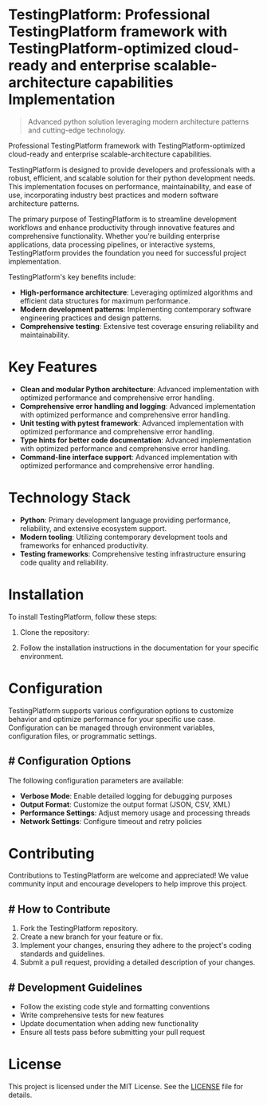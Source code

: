 <!-- fallback_TestingPlatform_20250803095525_36047 -->

# TestingPlatform: Professional TestingPlatform framework with TestingPlatform-optimized cloud-ready and enterprise scalable-architecture capabilities Implementation
> Advanced python solution leveraging modern architecture patterns and cutting-edge technology.

Professional TestingPlatform framework with TestingPlatform-optimized cloud-ready and enterprise scalable-architecture capabilities.

TestingPlatform is designed to provide developers and professionals with a robust, efficient, and scalable solution for their python development needs. This implementation focuses on performance, maintainability, and ease of use, incorporating industry best practices and modern software architecture patterns.

The primary purpose of TestingPlatform is to streamline development workflows and enhance productivity through innovative features and comprehensive functionality. Whether you're building enterprise applications, data processing pipelines, or interactive systems, TestingPlatform provides the foundation you need for successful project implementation.

TestingPlatform's key benefits include:

* **High-performance architecture**: Leveraging optimized algorithms and efficient data structures for maximum performance.
* **Modern development patterns**: Implementing contemporary software engineering practices and design patterns.
* **Comprehensive testing**: Extensive test coverage ensuring reliability and maintainability.

# Key Features

* **Clean and modular Python architecture**: Advanced implementation with optimized performance and comprehensive error handling.
* **Comprehensive error handling and logging**: Advanced implementation with optimized performance and comprehensive error handling.
* **Unit testing with pytest framework**: Advanced implementation with optimized performance and comprehensive error handling.
* **Type hints for better code documentation**: Advanced implementation with optimized performance and comprehensive error handling.
* **Command-line interface support**: Advanced implementation with optimized performance and comprehensive error handling.

# Technology Stack

* **Python**: Primary development language providing performance, reliability, and extensive ecosystem support.
* **Modern tooling**: Utilizing contemporary development tools and frameworks for enhanced productivity.
* **Testing frameworks**: Comprehensive testing infrastructure ensuring code quality and reliability.

# Installation

To install TestingPlatform, follow these steps:

1. Clone the repository:


2. Follow the installation instructions in the documentation for your specific environment.

# Configuration

TestingPlatform supports various configuration options to customize behavior and optimize performance for your specific use case. Configuration can be managed through environment variables, configuration files, or programmatic settings.

## # Configuration Options

The following configuration parameters are available:

* **Verbose Mode**: Enable detailed logging for debugging purposes
* **Output Format**: Customize the output format (JSON, CSV, XML)
* **Performance Settings**: Adjust memory usage and processing threads
* **Network Settings**: Configure timeout and retry policies

# Contributing

Contributions to TestingPlatform are welcome and appreciated! We value community input and encourage developers to help improve this project.

## # How to Contribute

1. Fork the TestingPlatform repository.
2. Create a new branch for your feature or fix.
3. Implement your changes, ensuring they adhere to the project's coding standards and guidelines.
4. Submit a pull request, providing a detailed description of your changes.

## # Development Guidelines

* Follow the existing code style and formatting conventions
* Write comprehensive tests for new features
* Update documentation when adding new functionality
* Ensure all tests pass before submitting your pull request

# License

This project is licensed under the MIT License. See the [LICENSE](https://github.com/gary111868/TestingPlatform/blob/main/LICENSE) file for details.
